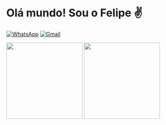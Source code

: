 # Olá mundo! Sou o Felipe ✌

[![WhatsApp](https://img.shields.io/badge/WhatsApp-25D366?style=for-the-badge&logo=whatsapp&logoColor=white)](https://wa.me/5513988017905)
[![Gmail](https://img.shields.io/badge/Gmail-D14836?style=for-the-badge&logo=gmail&logoColor=white)](felipeofragoso@gmail.com)

<!-- Stats Card -->
<div>
  <img height='200em' src='https://github-readme-stats.vercel.app/api?username=fefragoso&locale=&show_icons=true&theme=dark&count_private=true'/>
  <img height='200em' src='https://github-readme-stats.vercel.app/api/top-langs?username=fefragoso&layout=compact&theme=dark'/>
</div>
